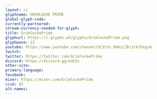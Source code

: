 ```yaml
---
layout: cc
glyphname: GRIMLOCKE PRIME
global-glyph-code: 
currently-partnered: 
stream-currency-needed-for-glyph: 
title: GrimlockePrime
glyphurl: https://i.glyphs.wf/glyphs/GrimlockePrime.png
glyphwave: 12
youtube: https://www.youtube.com/channel/UC3tVs_MxKiLZkc1rkJPegsA
twitch: 
twitter: https://twitter.com/GrimlockePrime
discord: https://discord.gg/e2E5v
other-site: 
primary-language: 
facebook: 
mixer: https://mixer.com/GrimlockePrime
ccid: 81
alt-names: 
---
```


